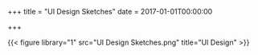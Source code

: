 +++
title = "UI Design Sketches"
date = 2017-01-01T00:00:00

+++

{{< figure library="1" src="UI Design Sketches.png" title="UI Design" >}}
